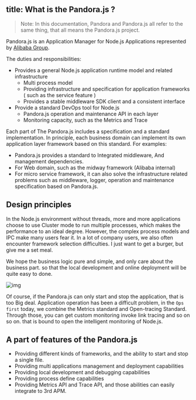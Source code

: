 title: What is the Pandora.js ?
---

> Note: In this documentation, Pandora and Pandora.js all refer to the same thing, that all means the Pandora.js project.

Pandora.js is an Application Manager for Node.js Applications represented by [Alibaba Group](http://www.nasdaq.com/symbol/baba).


The duties and responsibilities:

* Provides a general Node.js application runtime model and related infrastructure
  * Multi process model
  * Providing infrastructure and specification for application frameworks ( such as the service feature )
  * Provides a stable middleware SDK client and a consistent interface
* Provide a standard DevOps tool for Node.js
  * Pandora.js operation and maintenance API in each layer
  * Monitoring capacity, such as the Metrics and Trace 
    
Each part of The Pandora.js includes a specification and a standard implementation. In principle, each business domain can implement its own application layer framework based on this standard. For examples: 
* Pandora.js provides a standard to Integrated middleware, And management dependencies.
* For Web domain, such as the midway framework (Alibaba internal)
* For micro service framework, it can also solve the infrastructure related problems such as middleware, logger, operation and maintenance specification based on Pandora.js.


## Design principles
   
In the Node.js environment without threads, more and more applications choose to use Cluster mode to run multiple processes, which makes the performance to an ideal degree. However, the complex process models and IPC make many users fear it. In a lot of company users, we also often encounter framework selection difficulties. I just want to get a burger, but give me a set meal.
   
We hope the business logic pure and simple, and only care about the business part. so that the local development and online deployment will be quite easy to done.
   
![img](https://img.alicdn.com/tfs/TB1wR5mib_I8KJjy1XaXXbsxpXa-826-434.png)

Of course, if the Pandora.js can only start and stop the application, that is too Big deal. Application operation has been a difficult problem, in the `Ops first` today, we combine the Metrics standard and Open-tracing Standard. Through those, you can get custom monitoring invoke link tracing and so on so on. that is bound to open the intelligent monitoring of Node.js.

## A part of features of the Pandora.js

- Providing different kinds of frameworks, and the ability to start and stop a single file.
- Providing multi applications management and deployment capabilities
- Providing local development and debugging capabilities
- Providing process define capabilities
- Providing Metrics API and Trace API, and those abilities can easily integrate to 3rd APM.
